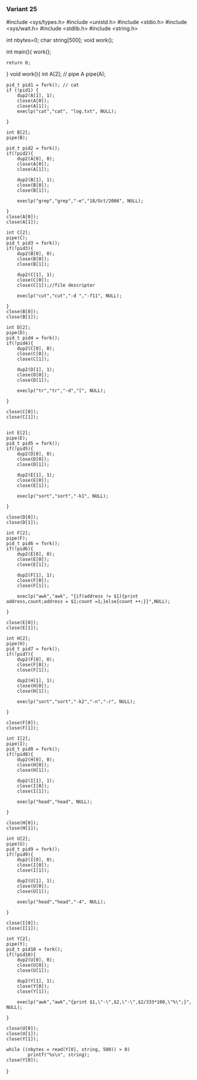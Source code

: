 ### Variant 25
#include <sys/types.h>
#include <unistd.h>
#include <stdio.h>
#include <sys/wait.h>
#include <stdlib.h>
#include <string.h>

int nbytes=0;
char string[500];
void work();

int main(){
	work();
	
	return 0;

}
void work(){
	int A[2]; // pipe A
	pipe(A);
	
	pid_t pid1 = fork(); // cat
	if (!pid1) {
		dup2(A[1], 1);
		close(A[0]);
		close(A[1]);
		execlp("cat","cat", "log.txt", NULL);
		
	}

	int B[2];
	pipe(B);
	
	pid_t pid2 = fork();
	if(!pid2){
		dup2(A[0], 0);
		close(A[0]);
		close(A[1]);

		dup2(B[1], 1);
		close(B[0]);
		close(B[1]);

		execlp("grep","grep","-e","18/Oct/2006", NULL);

	}
	close(A[0]);
	close(A[1]);

	int C[2];
	pipe(C);
	pid_t pid3 = fork();
	if(!pid3){
		dup2(B[0], 0);
		close(B[0]);
		close(B[1]);

		dup2(C[1], 1);
		close(C[0]);
		close(C[1]);//file descriptor

		execlp("cut","cut","-d ","-f11", NULL);

	}
	close(B[0]);
	close(B[1]);

	int D[2];
	pipe(D);
	pid_t pid4 = fork();
	if(!pid4){
		dup2(C[0], 0);
		close(C[0]);
		close(C[1]);

		dup2(D[1], 1);
		close(D[0]);
		close(D[1]);

		execlp("tr","tr","-d","[", NULL);

	}

	close(C[0]);
	close(C[1]);


	int E[2];
	pipe(E);
	pid_t pid5 = fork();
	if(!pid5){
		dup2(D[0], 0);
		close(D[0]);
		close(D[1]);

		dup2(E[1], 1);
		close(E[0]);
		close(E[1]);

		execlp("sort","sort","-k1", NULL);

	}
	
	close(D[0]);
	close(D[1]);

	int F[2];
	pipe(F);
	pid_t pid6 = fork();
	if(!pid6){
		dup2(E[0], 0);
		close(E[0]);
		close(E[1]);

		dup2(F[1], 1);
		close(F[0]);
		close(F[1]);

		execlp("awk","awk", "{if(address != $1){print address,count;address = $1;count =1;}else{count ++;}}",NULL);

	}
	
	close(E[0]);
	close(E[1]);

	int H[2];
	pipe(H);
	pid_t pid7 = fork();
	if(!pid7){
		dup2(F[0], 0);
		close(F[0]);
		close(F[1]);

		dup2(H[1], 1);
		close(H[0]);
		close(H[1]);

		execlp("sort","sort","-k2","-n","-r", NULL);

	}
	
	close(F[0]);
	close(F[1]);

	int I[2];
	pipe(I);
	pid_t pid8 = fork();
	if(!pid8){
		dup2(H[0], 0);
		close(H[0]);
		close(H[1]);

		dup2(I[1], 1);
		close(I[0]);
		close(I[1]);

		execlp("head","head", NULL);

	}
	
	close(H[0]);
	close(H[1]);

	int U[2];
	pipe(U);
	pid_t pid9 = fork();
	if(!pid9){
		dup2(I[0], 0);
		close(I[0]);
		close(I[1]);

		dup2(U[1], 1);
		close(U[0]);
		close(U[1]);

		execlp("head","head","-4", NULL);

	}
	
	close(I[0]);
	close(I[1]);

	int Y[2];
	pipe(Y);
	pid_t pid10 = fork();
	if(!pid10){
		dup2(U[0], 0);
		close(U[0]);
		close(U[1]);

		dup2(Y[1], 1);
		close(Y[0]);
		close(Y[1]);

		execlp("awk","awk","{print $1,\"-\",$2,\"-\",$2/333*100,\"%\";}", NULL);

	}
	
	close(U[0]);
	close(U[1]);
	close(Y[1]);

	while ((nbytes = read(Y[0], string, 500)) > 0) 
            printf("%s\n", string); 
	close(Y[0]);
}


